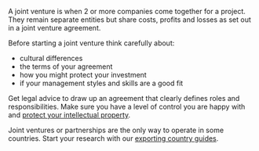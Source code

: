 A joint venture is when 2 or more companies come together for a project. They remain separate entities but share costs, profits and losses as set out in a joint venture agreement. 

Before starting a joint venture think carefully about:

- cultural differences
- the terms of your agreement
- how you might protect your investment 
- if your management styles and skills are a good fit	

Get legal advice to draw up an agreement that clearly defines roles and responsibilities. Make sure you have a level of control you are happy with and [protect your intellectual property](/operations-and-compliance/what-intellectual-property-is "what intellectual property is"). 

Joint ventures or partnerships are the only way to operate in some countries. Start your research with our [exporting country guides](https://www.gov.uk/government/collections/exporting-country-guides "exporting country guides"). 
